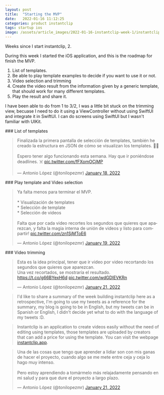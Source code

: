```yaml
---
layout: post
title:  "Starting the MVP"
date:   2022-01-16 11:12:25
categories: product instantclip
tags: startup ios 
image: /assets/article_images/2022-01-16-instantclip-week-1/instantclip_horizontal.png
---
```


Weeks since I start instantclip, 2.

During this week I started the iOS application, and this is the roadmap for finish the MVP.

1. List of templates.
2. Be able to play template examples to decide if you want to use it or not.
3. Video selection and trimming
4. Create the video result from the information given by a generic template, that should work for many different templates. 
5. Play the result and share it.

I have been able to do from 1 to 3/2, I was a little bit stuck on the trimming view, becuase I need to do it using a ViewController without using SwiftUI and integrate it in SwiftUI. I can do screens using SwiftUI but I wasn't familiar with UIKit.

### List of templates 

<div>
<blockquote class="twitter-tweet"><p lang="es" dir="ltr">Finalizada la primera pantalla de selección de templates, también he creado la estructura en JSON de cómo se visualizan los templates. 🌴🌴<br><br>Espero tener algo funcionando esta semana. Hay que ir poniéndose deadlines. ☠️ <a href="https://t.co/fFXomOCjMP">pic.twitter.com/fFXomOCjMP</a></p>&mdash; Antonio López (@tonilopezmr) <a href="https://twitter.com/tonilopezmr/status/1483560309013024773?ref_src=twsrc%5Etfw">January 18, 2022</a></blockquote> <script async src="https://platform.twitter.com/widgets.js" charset="utf-8"></script>
</div>

### Play template and Video selection

<div>
<blockquote class="twitter-tweet"><p lang="es" dir="ltr">Ya falta menos para terminar el MVP.<br><br>* Visualización de templates<br>* Selección de template<br>* Selección de videos <br><br>Falta que por cada video recortes los segundos que quieres que aparezcan, y falta la magia interna de unión de videos y listo para compartir! <a href="https://t.co/zn1SjMToE6">pic.twitter.com/zn1SjMToE6</a></p>&mdash; Antonio López (@tonilopezmr) <a href="https://twitter.com/tonilopezmr/status/1483939051497570304?ref_src=twsrc%5Etfw">January 19, 2022</a></blockquote> <script async src="https://platform.twitter.com/widgets.js" charset="utf-8"></script>
</div>

### Video trimming

<div>
<blockquote class="twitter-tweet"><p lang="es" dir="ltr">Esta es la idea principal, tener que ir video por video recortando los segundos que quieres que aparezcan. <br>Una vez recortados, se mostraría el resultado. <a href="https://t.co/g66BYexH6d">https://t.co/g66BYexH6d</a> <a href="https://t.co/wdGDlEVKRn">pic.twitter.com/wdGDlEVKRn</a></p>&mdash; Antonio López (@tonilopezmr) <a href="https://twitter.com/tonilopezmr/status/1484495543636267011?ref_src=twsrc%5Etfw">January 21, 2022</a></blockquote> <script async src="https://platform.twitter.com/widgets.js" charset="utf-8"></script>
</div>


> I'd like to share a summary of the week building instantclip here as a retrospective, I'm going to use my tweets as a reference for the summary, my blog is going to be in English, but my tweets can be in Spanish or English, I didn't decide yet what to do with the language of my tweets :D.

> Instantclip is an application to create videos easily without the need of editing using templates, those templates are uploaded by creators that can add a price for using the template. You can visit the webpage [instantclip.app][1].


<div>
<blockquote class="twitter-tweet"><p lang="es" dir="ltr">Una de las cosas que tengo que aprender a lidiar son con mis ganas de hacer el proyecto, cuando algo se me mete entre ceja y ceja lo hago muy intenso. <br><br>Pero estoy aprendiendo a tomármelo más relajadamente pensando en mi salud y para que dure el proyecto a largo plazo.</p>&mdash; Antonio López (@tonilopezmr) <a href="https://twitter.com/tonilopezmr/status/1484599631753453575?ref_src=twsrc%5Etfw">January 21, 2022</a></blockquote> <script async src="https://platform.twitter.com/widgets.js" charset="utf-8"></script>
</div>


[1]: https://instantclip.app
